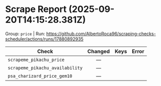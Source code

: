 # Scrape Report (2025-09-20T14:15:28.381Z)

Group: `price`  |  Run: https://github.com/AlbertoRoca96/scraping-checks-scheduler/actions/runs/17880892935

| Check | Changed | Keys | Error |
|---|:---:|:--|:--|
| `scrapeme_pikachu_price` | — |  |  |
| `scrapeme_pikachu_availability` | — |  |  |
| `psa_charizard_price_gem10` | — |  |  |
